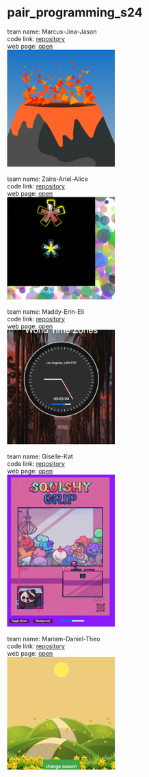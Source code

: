 # pair_programming_s24


team name: Marcus-Jina-Jason<br>
code link: <a href="https://github.com/marcusleet2/Social_Coding_Team" target="_blank">repository</a><br>
web page: <a href="https://marcusleet2.github.io/Social_Coding_Team" target="_blank">open</a><br>
<img width="50%"  src="https://github.com/PixelPalsPCC/pair_programming_s24/blob/main/volcano.png">
<br>
<br>
team name: Zaira-Ariel-Alice<br>
code link: <a href="https://github.com/zz-22-t/socialcoding" target="_blank">repository</a><br>
web page: <a href="https://zz-22-t.github.io/socialcoding/" target="_blank">open</a><br>
<img width="50%" src="https://github.com/PixelPalsPCC/pair_programming_s24/blob/main/neon.png">
<br>
<br>
team name: Maddy-Erin-Eli<br>
code link: <a href="https://github.com/Madleyva/TeamProject" target="_blank">repository</a><br>
web page: <a href="https://Madleyva.github.io/TeamProject" target="_blank">open</a><br>
<img width="50%"  src="https://github.com/PixelPalsPCC/pair_programming_s24/blob/main/time.png"><br>
<br>
team name: Giselle-Kat<br>
code link: <a href="https://github.com/tlcgiselle/Social_Coding_SG" target="_blank">repository</a><br>
web page: <a href="https://tlcgiselle.github.io/Social_Coding_SG" target="_blank">open</a><br>
<img width="50%"  src="https://github.com/PixelPalsPCC/pair_programming_s24/blob/main/squishy.png"><br>
<br>
team name: Mariam-Daniel-Theo<br>
code link: <a href="https://github.com/mlora00/AssignmentFour-SocialCoding" target="_blank">repository</a><br>
web page: <a href="https://mlora00.github.io/AssignmentFour-SocialCoding" target="_blank">open</a><br>
<img width="50%"  src="https://github.com/PixelPalsPCC/pair_programming_s24/blob/main/seasons.png">
<br>
<br>
